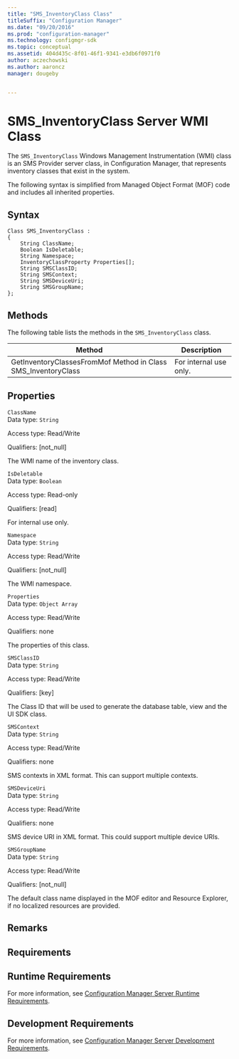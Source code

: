 ```yaml
---
title: "SMS_InventoryClass Class"
titleSuffix: "Configuration Manager"
ms.date: "09/20/2016"
ms.prod: "configuration-manager"
ms.technology: configmgr-sdk
ms.topic: conceptual
ms.assetid: 404d435c-8f01-46f1-9341-e3db6f0971f0
author: aczechowski
ms.author: aaroncz
manager: dougeby


---
```

# SMS_InventoryClass Server WMI Class
The `SMS_InventoryClass` Windows Management Instrumentation (WMI) class is an SMS Provider server class, in Configuration Manager, that represents inventory classes that exist in the system.  

 The following syntax is simplified from Managed Object Format (MOF) code and includes all inherited properties.  

## Syntax  

```  
Class SMS_InventoryClass :    
{  
    String ClassName;  
    Boolean IsDeletable;  
    String Namespace;  
    InventoryClassProperty Properties[];  
    String SMSClassID;  
    String SMSContext;  
    String SMSDeviceUri;  
    String SMSGroupName;  
};  
```  

## Methods  
 The following table lists the methods in the `SMS_InventoryClass` class.  

|Method|Description|  
|------------|-----------------|  
|GetInventoryClassesFromMof Method in Class SMS_InventoryClass|For internal use only.|  

## Properties  
 `ClassName`  
 Data type: `String`  

 Access type: Read/Write  

 Qualifiers: [not_null]  

 The WMI name of the inventory class.  

 `IsDeletable`  
 Data type: `Boolean`  

 Access type: Read-only  

 Qualifiers: [read]  

 For internal use only.  

 `Namespace`  
 Data type: `String`  

 Access type: Read/Write  

 Qualifiers: [not_null]  

 The WMI namespace.  

 `Properties`  
 Data type: `Object Array`  

 Access type: Read/Write  

 Qualifiers: none  

 The properties of this class.  

 `SMSClassID`  
 Data type: `String`  

 Access type: Read/Write  

 Qualifiers: [key]  

 The Class ID that will be used to generate the database table, view and the UI SDK class.  

 `SMSContext`  
 Data type: `String`  

 Access type: Read/Write  

 Qualifiers: none  

 SMS contexts in XML format. This can support multiple contexts.  

 `SMSDeviceUri`  
 Data type: `String`  

 Access type: Read/Write  

 Qualifiers: none  

 SMS device URI in XML format. This could support multiple device URIs.  

 `SMSGroupName`  
 Data type: `String`  

 Access type: Read/Write  

 Qualifiers: [not_null]  

 The default class name displayed in the MOF editor and Resource Explorer, if no localized resources are provided.  

## Remarks  

## Requirements  

## Runtime Requirements  
 For more information, see [Configuration Manager Server Runtime Requirements](../../../../../develop/core/reqs/server-runtime-requirements.md).  

## Development Requirements  
 For more information, see [Configuration Manager Server Development Requirements](../../../../../develop/core/reqs/server-development-requirements.md).
